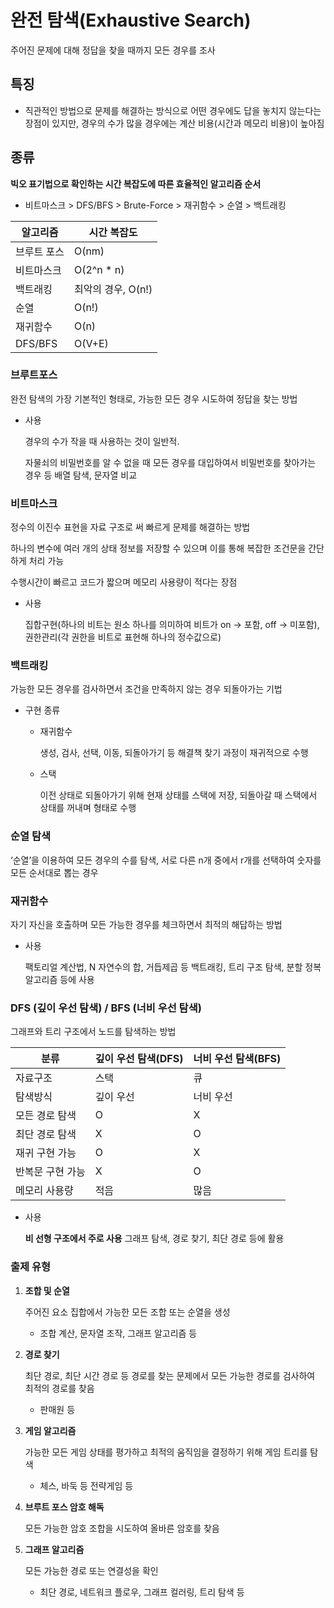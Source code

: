 # **완전 탐색(Exhaustive Search)**

주어진 문제에 대해 정답을 찾을 때까지 모든 경우를 조사

## 특징

- 직관적인 방법으로 문제를 해결하는 방식으로 어떤 경우에도 답을 놓치지 않는다는 장점이 있지만, 경우의 수가 많을 경우에는 계산 비용(시간과 메모리 비용)이 높아짐

## 종류

**빅오 표기법으로 확인하는 시간 복잡도에 따른 효율적인 알고리즘 순서**

- 비트마스크 > DFS/BFS > Brute-Force > 재귀함수 > 순열 > 백트래킹

| 알고리즘 | 시간 복잡도 |
| --- | --- |
| 브루트 포스 | O(nm) |
| 비트마스크 | O(2^n * n) |
| 백트래킹 | 최악의 경우, O(n!) |
| 순열 | O(n!) |
| 재귀함수 | O(n) |
| DFS/BFS | O(V+E) |

### 브루트포스

완전 탐색의 가장 기본적인 형태로, 가능한 모든 경우 시도하여 정답을 찾는 방법

- 사용
    
    경우의 수가 작을 때 사용하는 것이 일반적.
    
    자물쇠의 비밀번호를 알 수 없을 때 모든 경우를 대입하여서 비밀번호를 찾아가는 경우 등 배열 탐색, 문자열 비교
    

### 비트마스크

정수의 이진수 표현을 자료 구조로 써 빠르게 문제를 해결하는 방법

하나의 변수에 여러 개의 상태 정보를 저장할 수 있으며 이를 통해 복잡한 조건문을 간단하게 처리 가능

수행시간이 빠르고 코드가 짧으며 메모리 사용량이 적다는 장점

- 사용
    
    집합구현(하나의 비트는 원소 하나를 의미하여 비트가 on → 포함, off → 미포함), 권한관리(각 권한을 비트로 표현해 하나의 정수값으로)
    

### 백트래킹

가능한 모든 경우를 검사하면서 조건을 만족하지 않는 경우 되돌아가는 기법

- 구현 종류
    - 재귀함수
        
        생성, 검사, 선택, 이동, 되돌아가기 등 해결책 찾기 과정이 재귀적으로 수행
        
    - 스택
        
        이전 상태로 되돌아가기 위해 현재 상태를 스택에 저장, 되돌아갈 때 스택에서 상태를 꺼내며 형태로 수행
        

### 순열 탐색

‘순열’을 이용하여 모든 경우의 수를 탐색, 서로 다른 n개 중에서 r개를 선택하여 숫자를 모든 순서대로 뽑는 경우

### 재귀함수

자기 자신을 호출하며 모든 가능한 경우를 체크하면서 최적의 해답하는 방법

- 사용
    
    팩토리얼 계산법, N 자연수의 합, 거듭제곱 등 백트래킹, 트리 구조 탐색, 분할 정복 알고리즘 등에 사용
    

### **DFS (깊이 우선 탐색) / BFS (너비 우선 탐색)**

그래프와 트리 구조에서 노드를 탐색하는 방법

| 분류 | 깊이 우선 탐색(DFS) | 너비 우선 탐색(BFS) |
| --- | --- | --- |
| 자료구조 | 스택 | 큐 |
| 탐색방식 | 깊이 우선 | 너비 우선 |
| 모든 경로 탐색 | O | X |
| 최단 경로 탐색 | X | O |
| 재귀 구현 가능 | O | X |
| 반복문 구현 가능 | X | O |
| 메모리 사용량 | 적음 | 많음 |
- 사용
    
    **비 선형 구조에서 주로 사용** 그래프 탐색, 경로 찾기, 최단 경로 등에 활용
    

### 출제 유형

1. **조합 및 순열**
    
    주어진 요소 집합에서 가능한 모든 조합 또는 순열을 생성
    
    - 조합 계산, 문자열 조작, 그래프 알고리즘 등
2. **경로 찾기**
    
    최단 경로, 최단 시간 경로 등 경로를 찾는 문제에서 모든 가능한 경로를 검사하여 최적의 경로를 찾음
    
    - 판매원 등
3. **게임 알고리즘**
    
    가능한 모든 게임 상태를 평가하고 최적의 움직임을 결정하기 위해 게임 트리를 탐색
    
    - 체스, 바둑 등 전략게임 등
4. **브루트 포스 암호 해독**
    
    모든 가능한 암호 조합을 시도하여 올바른 암호를 찾음
    
5. **그래프 알고리즘**
    
    모든 가능한 경로 또는 연결성을 확인
    
    - 최단 경로, 네트워크 플로우, 그래프 컬러링, 트리 탐색 등
